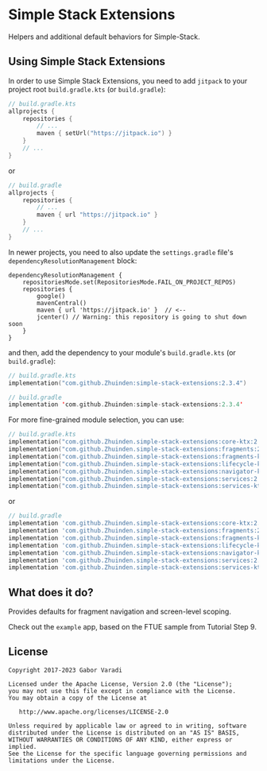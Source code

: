 # Simple Stack Extensions

Helpers and additional default behaviors for Simple-Stack.


## Using Simple Stack Extensions

In order to use Simple Stack Extensions, you need to add `jitpack` to your project root `build.gradle.kts`
(or `build.gradle`):

``` kotlin
// build.gradle.kts
allprojects {
    repositories {
        // ...
        maven { setUrl("https://jitpack.io") }
    }
    // ...
}
```

or

``` groovy
// build.gradle
allprojects {
    repositories {
        // ...
        maven { url "https://jitpack.io" }
    }
    // ...
}
```

In newer projects, you need to also update the `settings.gradle` file's `dependencyResolutionManagement` block:

```
dependencyResolutionManagement {
    repositoriesMode.set(RepositoriesMode.FAIL_ON_PROJECT_REPOS)
    repositories {
        google()
        mavenCentral()
        maven { url 'https://jitpack.io' }  // <--
        jcenter() // Warning: this repository is going to shut down soon
    }
}
```


and then, add the dependency to your module's `build.gradle.kts` (or `build.gradle`):

```kotlin
// build.gradle.kts
implementation("com.github.Zhuinden:simple-stack-extensions:2.3.4")

// build.gradle
implementation 'com.github.Zhuinden:simple-stack-extensions:2.3.4'
```

For more fine-grained module selection, you can use:

``` kotlin
// build.gradle.kts
implementation("com.github.Zhuinden.simple-stack-extensions:core-ktx:2.3.4")
implementation("com.github.Zhuinden.simple-stack-extensions:fragments:2.3.4")
implementation("com.github.Zhuinden.simple-stack-extensions:fragments-ktx:2.3.4")
implementation("com.github.Zhuinden.simple-stack-extensions:lifecycle-ktx:2.3.4")
implementation("com.github.Zhuinden.simple-stack-extensions:navigator-ktx:2.3.4")
implementation("com.github.Zhuinden.simple-stack-extensions:services:2.3.4")
implementation("com.github.Zhuinden.simple-stack-extensions:services-ktx:2.3.4")
```

or

``` groovy
// build.gradle
implementation 'com.github.Zhuinden.simple-stack-extensions:core-ktx:2.3.4'
implementation 'com.github.Zhuinden.simple-stack-extensions:fragments:2.3.4'
implementation 'com.github.Zhuinden.simple-stack-extensions:fragments-ktx:2.3.4'
implementation 'com.github.Zhuinden.simple-stack-extensions:lifecycle-ktx:2.3.4'
implementation 'com.github.Zhuinden.simple-stack-extensions:navigator-ktx:2.3.4'
implementation 'com.github.Zhuinden.simple-stack-extensions:services:2.3.4'
implementation 'com.github.Zhuinden.simple-stack-extensions:services-ktx:2.3.4'
```

## What does it do?

Provides defaults for fragment navigation and screen-level scoping.

Check out the `example` app, based on the FTUE sample from Tutorial Step 9.

## License

    Copyright 2017-2023 Gabor Varadi

    Licensed under the Apache License, Version 2.0 (the "License");
    you may not use this file except in compliance with the License.
    You may obtain a copy of the License at

       http://www.apache.org/licenses/LICENSE-2.0

    Unless required by applicable law or agreed to in writing, software
    distributed under the License is distributed on an "AS IS" BASIS,
    WITHOUT WARRANTIES OR CONDITIONS OF ANY KIND, either express or implied.
    See the License for the specific language governing permissions and
    limitations under the License.
